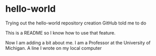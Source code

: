 # hello-world
Trying out the hello-world repository creation GitHub told me to do

This is a README so I know how to use that feature.

Now I am adding a bit about me. I am a Professor at the University of Michigan.
A line I wrote on my local computer
